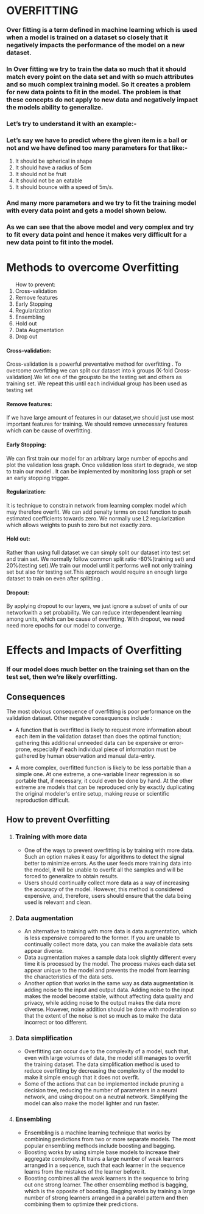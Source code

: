 # OVERFITTING

### Over fitting is a term defined in machine learning which is used when a model is trained on a dataset so closely that it negatively impacts the performance of the model on a new dataset.

### In Over fitting we try to train the data so much that it should match every point on the data set and with so much attributes and so much complex training model. So it creates a problem for new data points to fit in the model. The problem is that these concepts do not apply to new data and negatively impact the models ability to generalize.

### Let’s try to understand it with an example:-

### Let’s say we have to predict where the given item is a ball or not and we have defined too many parameters for that like:-

1. It should be spherical in shape
1. It should have a radius of 5cm
1. It should not be fruit
1. It should not be an eatable
1. It should bounce with a speed of 5m/s.

### And many more parameters and we try to fit the training model with every data point and gets a model shown below.

### As we can see that the above model and very complex and try to fit every data point and hence it makes very difficult for a new data point to fit into the model.

# Methods to overcome Overfitting
<ol>   How to prevent:
<li>Cross-validation</li>
<li>Remove features</li>
<li>Early Stopping</li>
<li>Regularization</li>
<li>Ensembling</li>
<li>Hold out </li>
<li>Data Augmentation</li>
<li>Drop out</li>
</ol>
<h4>Cross-validation:</h4>
<p>Cross-validation is a powerful preventative method for overfitting . To overcome overfitting we can split our dataset into k groups
(K-fold Cross-validation).We let one of the groupsto be the testing set
and others as training set. We repeat this until each individual
group has been used as testing set </p>
<h4>Remove features:</h4>
<p>If we have large amount of features in our dataset,we should just use most important features 
for training.  We should remove unnecessary features which can be cause of overfitting. </p>
<h4>Early Stopping:</h4>
<p>We can first train our model for an arbitrary large number of
epochs and plot the validation loss graph. Once validation loss
start to degrade, we stop to train our model . It can be implemented 
by monitoring loss graph or set an early stopping trigger. </p>

<h4>Regularization:</h4>
<p>It is technique to constrain network from learning complex model
which may therefore overfit. We can add penalty terms on cost function to push estimated coefficients towards zero.
We normally use L2 regularization which allows weights to push to zero but not exactly zero.</p>

<h4>Hold out: </h4>
<p>Rather than using full dataset we can simply split our dataset into test set and train set.
We normally follow common split ratio -80%(training set) and 20%(testing set).We train our model until it performs well not only training set but also for testing set.This approach would require
an enough large dataset to train on even after splitting  .</p>

<h4>Dropout:</h4>
<p>By applying dropout to our layers, we just ignore a subset of units of our networkwith a set probability. 
We can reduce interdependent learning among units, which can be cause of overfitting. 
With dropout, we need need more epochs for our model to converge.
</p>

# Effects and Impacts of Overfitting
### If our model does much better on the training set than on the test set, then we’re likely overfitting.

## Consequences

The most obvious consequence of overfitting is poor performance on the validation dataset. Other negative consequences include :

* A function that is overfitted is likely to request more information about each item in the validation dataset than does the optimal function; gathering this additional unneeded data can be expensive or error-prone, especially if each individual piece of information must be gathered by human observation and manual data-entry.

* A more complex, overfitted function is likely to be less portable than a simple one. At one extreme, a one-variable linear regression is so portable that, if necessary, it could even be done by hand. At the other extreme are models that can be reproduced only by exactly duplicating the original modeler's entire setup, making reuse or scientific reproduction difficult.

## How to prevent Overfitting
1. ### Training with more data
    + One of the ways to prevent overfitting is by training with more data. Such an option makes it easy for algorithms to detect the signal better to minimize errors. As the user feeds more training data into the model, it will be unable to overfit all the samples and will be forced to generalize to obtain results.
    + Users should continually collect more data as a way of increasing the accuracy of the model. However, this method is considered expensive, and, therefore, users should ensure that the data being used is relevant and clean.
 
2. ### Data augmentation
    + An alternative to training with more data is data augmentation, which is less expensive compared to the former. If you are unable to continually collect more data, you can make the available data sets appear diverse.
    + Data augmentation makes a sample data look slightly different every time it is processed by the model. The process makes each data set appear unique to the model and prevents the model from learning the characteristics of the data sets.
    + Another option that works in the same way as data augmentation is adding noise to the input and output data. Adding noise to the input makes the model become stable, without affecting data quality and privacy, while adding noise to the output makes the data more diverse. However, noise addition should be done with moderation so that the extent of the noise is not so much as to make the data incorrect or too different.
 
3. ### Data simplification
    + Overfitting can occur due to the complexity of a model, such that, even with large volumes of data, the model still manages to overfit the training dataset. The data simplification method is used to reduce overfitting by decreasing the complexity of the model to make it simple enough that it does not overfit.
    + Some of the actions that can be implemented include pruning a decision tree, reducing the number of parameters in a neural network, and using dropout on a neutral network. Simplifying the model can also make the model lighter and run faster.
 
4. ### Ensembling
    + Ensembling is a machine learning technique that works by combining predictions from two or more separate models. The most popular ensembling methods include boosting and bagging.
    + Boosting works by using simple base models to increase their aggregate complexity. It trains a large number of weak learners arranged in a sequence, such that each learner in the sequence learns from the mistakes of the learner before it.
    + Boosting combines all the weak learners in the sequence to bring out one strong learner. The other ensembling method is bagging, which is the opposite of boosting. Bagging works by training a large number of strong learners arranged in a parallel pattern and then combining them to optimize their predictions.
